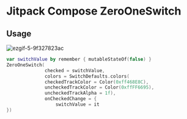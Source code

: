 # Jitpack Compose ZeroOneSwitch

## Usage

![ezgif-5-9f327823ac](https://user-images.githubusercontent.com/60168299/224626695-e6b09e8e-ed81-44dc-a264-f007cb2336f1.gif)


``` kotlin
var switchValue by remember { mutableStateOf(false) }
ZeroOneSwitch(
              checked = switchValue,
              colors = SwitchDefaults.colors(
              checkedTrackColor = Color(0xff468E8C),
              uncheckedTrackColor = Color(0xffFF6695),
              uncheckedTrackAlpha = 1f),
              onCheckedChange = {
                  switchValue = it
})

```
